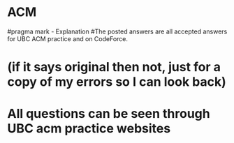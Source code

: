 # ACM
#pragma mark - Explanation
#The posted answers are all accepted answers for UBC ACM practice and on CodeForce.
# (if it says original then not, just for a copy of my errors so I can look back)
# All questions can be seen through UBC acm practice websites
